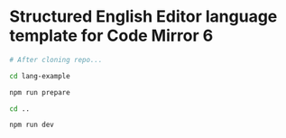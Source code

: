 # Structured English Editor language template for Code Mirror 6

```bash
# After cloning repo...

cd lang-example

npm run prepare

cd ..

npm run dev
```
